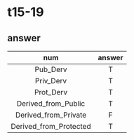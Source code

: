 # t15-19

## answer

|          num           | answer |
| :--------------------: | :----: |
|        Pub_Derv        |   T    |
|       Priv_Derv        |   T    |
|       Prot_Derv        |   T    |
|  Derived_from_Public   |   T    |
|  Derived_from_Private  |   F    |
| Derived_from_Protected |   T    |
